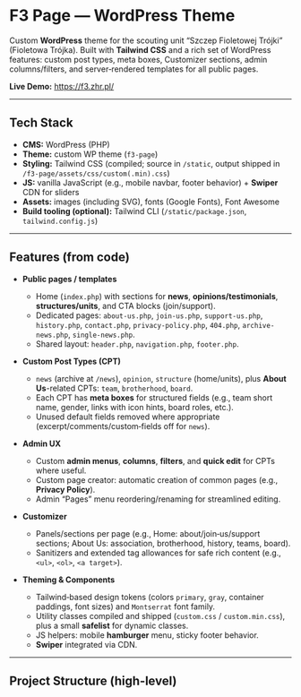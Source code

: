 # F3 Page — WordPress Theme

Custom **WordPress** theme for the scouting unit “Szczep Fioletowej Trójki” (Fioletowa Trójka). Built with **Tailwind CSS** and a rich set of WordPress features: custom post types, meta boxes, Customizer sections, admin columns/filters, and server‑rendered templates for all public pages.

**Live Demo:** https://f3.zhr.pl/

---

## Tech Stack

- **CMS:** WordPress (PHP)
- **Theme:** custom WP theme (`f3-page`)
- **Styling:** Tailwind CSS (compiled; source in `/static`, output shipped in `/f3-page/assets/css/custom(.min).css`)
- **JS:** vanilla JavaScript (e.g., mobile navbar, footer behavior) + **Swiper** CDN for sliders
- **Assets:** images (including SVG), fonts (Google Fonts), Font Awesome
- **Build tooling (optional):** Tailwind CLI (`/static/package.json`, `tailwind.config.js`)

---

## Features (from code)

- **Public pages / templates**
  - Home (`index.php`) with sections for **news**, **opinions/testimonials**, **structures/units**, and CTA blocks (join/support).
  - Dedicated pages: `about-us.php`, `join-us.php`, `support-us.php`, `history.php`, `contact.php`, `privacy-policy.php`, `404.php`, `archive-news.php`, `single-news.php`.
  - Shared layout: `header.php`, `navigation.php`, `footer.php`.

- **Custom Post Types (CPT)**
  - `news` (archive at `/news`), `opinion`, `structure` (home/units), plus **About Us**-related CPTs: `team`, `brotherhood`, `board`.
  - Each CPT has **meta boxes** for structured fields (e.g., team short name, gender, links with icon hints, board roles, etc.).
  - Unused default fields removed where appropriate (excerpt/comments/custom‑fields off for `news`).

- **Admin UX**
  - Custom **admin menus**, **columns**, **filters**, and **quick edit** for CPTs where useful.
  - Custom page creator: automatic creation of common pages (e.g., **Privacy Policy**).
  - Admin “Pages” menu reordering/renaming for streamlined editing.

- **Customizer**
  - Panels/sections per page (e.g., Home: about/join‑us/support sections; About Us: association, brotherhood, history, teams, board).
  - Sanitizers and extended tag allowances for safe rich content (e.g., `<ul>`, `<ol>`, `<a target>`).

- **Theming & Components**
  - Tailwind‑based design tokens (colors `primary`, `gray`, container paddings, font sizes) and `Montserrat` font family.
  - Utility classes compiled and shipped (`custom.css` / `custom.min.css`), plus a small **safelist** for dynamic classes.
  - JS helpers: mobile **hamburger** menu, sticky footer behavior.
  - **Swiper** integrated via CDN.

---

## Project Structure (high‑level)

